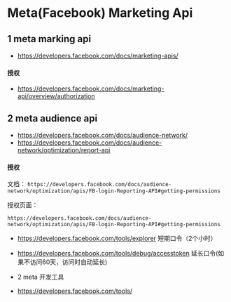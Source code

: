 # Meta(Facebook) Marketing Api

## 1 meta marking api
- https://developers.facebook.com/docs/marketing-apis/

#### 授权
- https://developers.facebook.com/docs/marketing-api/overview/authorization


## 2 meta audience api
- https://developers.facebook.com/docs/audience-network/
- https://developers.facebook.com/docs/audience-network/optimization/report-api

#### 授权
文档：
`https://developers.facebook.com/docs/audience-network/optimization/apis/FB-login-Reporting-API#getting-permissions`

授权页面：

`https://developers.facebook.com/docs/audience-network/optimization/apis/FB-login-Reporting-API#getting-permissions`
- https://developers.facebook.com/tools/explorer 短期口令（2个小时）
- https://developers.facebook.com/tools/debug/accesstoken 延长口令(如果不访问60天，访问时自动延长)

- 2 meta 开发工具
- https://developers.facebook.com/tools/
